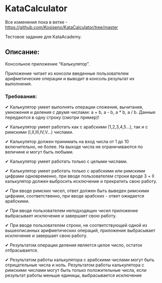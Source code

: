 # KataCalculator

Все изменения пока в ветке - https://github.com/Kosiseno/KataCalculator/tree/master

  Тестовое задание для KataAcademy.
 ## Описание:
   Консольное приложение “Калькулятор”.
 <p>Приложение читает из консоли введенные пользователем арифметические операции и выводит в консоль результат их выполнения. </p>
 
 ### Требования: 
<p>✔ Калькулятор умеет выполнять операции сложения, вычитания, умножения и деления с двумя числами: a + b, a - b, a * b, a / b. Данные передаются в одну строку (смотри пример)!
<p>✔ Калькулятор умеет работать как с арабскими (1,2,3,4,5…), так и с римскими (I,II,III,IV,V…) числами.
<p>✔ Калькулятор должен принимать на вход числа от 1 до 10 включительно, не более. На выходе числа не ограничиваются по     величине и могут быть любыми.
<p>✔ Калькулятор умеет работать только с целыми числами.
<p>✔ Калькулятор умеет работать только с арабскими или римскими цифрами одновременно, при вводе пользователем строки вроде   3 + II калькулятор должен выбросить исключение и прекратить свою работу.
<p>✔ При вводе римских чисел, ответ должен быть выведен римскими цифрами, соответственно, при вводе арабских - ответ          ожидается арабскими.
<p>✔ При вводе пользователем неподходящих чисел приложение выбрасывает исключение и завершает свою работу.
<p>✔ При вводе пользователем строки, не соответствующей одной из вышеописанных арифметических операций, приложение           выбрасывает исключение и завершает свою работу.
<p>✔ Результатом операции деления является целое число, остаток отбрасывается. 
<p>✔ Результатом работы калькулятора с арабскими числами могут быть отрицательные числа и ноль. Результатом работы            калькулятора с римскими числами могут быть только положительные числа, если результат работы меньше единицы,            выбрасывается исключение

